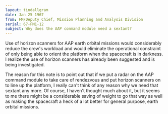 ```yaml
---
layout: tindallgram
date: Jan 25 1967 
from: FM/Deputy Chief, Mission Planning and Analysis Division
serial: 67-FM1-12
subject: Why does the AAP command module need a sextant?
---
```

Use of horizon scanners for AAP earth orbital missions would considerably 
reduce the crew's workload and would eliminate the operational
constraint of only being able to orient the platform when the spacecraft 
is in darkness. I realize the use of horizon scanners has already been 
suggested and is being investigated.

The reason for this note is to point out that if we put a radar on the 
AAP command module to take care of rendezvous and put horizon scanners 
on to line up the platform, I really can't think of any reason why we 
need that sextant any more. Of course, I haven't thought much about 
it, but it seems to me there might be a considerable saving of weight 
to go that way as well as making the spacecraft a heck of a lot better 
for general purpose, earth orbital missions.
